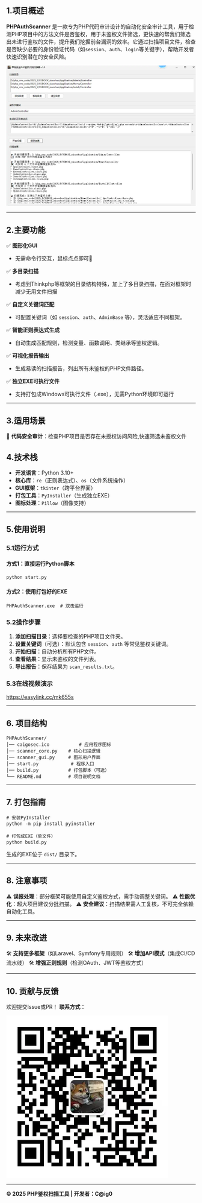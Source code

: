 ## 1.**项目概述**

**PHPAuthScanner** 是一款专为PHP代码审计设计的自动化安全审计工具，用于检测PHP项目中的方法文件是否鉴权，用于未鉴权文件筛选，更快速的帮我们筛选出未进行鉴权的文件，提升我们挖掘前台漏洞的效率。它通过扫描项目文件，检查是否缺少必要的身份验证代码（如`session`、`auth`、`login`等关键字），帮助开发者快速识别潜在的安全风险。

![image-20250508095455720](https://github.com/caigo8/picx-images-hosting/raw/master/PHPAuthScanner/image-20250508095455720.60ugjgtc4p.webp)

------

## 2.**主要功能**

✅ **图形化GUI**

- 无需命令行交互，鼠标点点即可🐒

✅ **多目录扫描**

- 考虑到Thinkphp等框架的目录结构特殊，加上了多目录扫描，在面对框架时减少无用文件扫描

✅ **自定义关键词匹配**

- 可配置关键词（如 `session`、`auth`、`AdminBase` 等），灵活适应不同框架。

✅ **智能正则表达式生成**

- 自动生成匹配规则，检测变量、函数调用、类继承等鉴权逻辑。

✅ **可视化报告输出**

- 生成易读的扫描报告，列出所有未鉴权的PHP文件路径。

✅ **独立EXE可执行文件**

- 支持打包成Windows可执行文件（.exe），无需Python环境即可运行

------

## 3.**适用场景**

🔹 **代码安全审计**：检查PHP项目是否存在未授权访问风险,快速筛选未鉴权文件

## 4.**技术栈**

- **开发语言**：Python 3.10+
- **核心库**：`re`（正则表达式）、`os`（文件系统操作）
- **GUI框架**：`tkinter`（跨平台界面）
- **打包工具**：`PyInstaller`（生成独立EXE）
- **图标处理**：`Pillow`（图像支持）

------

## 5.**使用说明**

### 5.1**运行方式**

#### **方式1：直接运行Python脚本**

```
python start.py
```

#### **方式2：使用打包好的EXE**

```
PHPAuthScanner.exe  # 双击运行
```

### 5.2**操作步骤**

1. **添加扫描目录**：选择要检查的PHP项目文件夹。
2. **设置关键词**（可选）：默认包含 `session`、`auth` 等常见鉴权关键词。
3. **开始扫描**：自动分析所有PHP文件。
4. **查看结果**：显示未鉴权的文件列表。
5. **导出报告**：保存结果为 `scan_results.txt`。

### 5.3在线视频演示

https://easylink.cc/mk655s

------

## **6. 项目结构**

```
PHPAuthScanner/
│── caigosec.ico           # 应用程序图标
│── scanner_core.py    # 核心扫描逻辑
│── scanner_gui.py     # 图形用户界面
│── start.py            # 程序入口
│── build.py           # 打包脚本（可选）
└── README.md          # 项目说明文档
```

------

## **7. 打包指南**

```
# 安装PyInstaller
python -m pip install pyinstaller

# 打包成EXE（单文件）
python build.py
```

生成的EXE位于 `dist/` 目录下。

------

## **8. 注意事项**

⚠ **误报处理**：部分框架可能使用自定义鉴权方式，需手动调整关键词。
⚠ **性能优化**：超大项目建议分批扫描。
⚠ **安全建议**：扫描结果需人工复核，不可完全依赖自动化工具。

------

## **9. 未来改进**

🛠 **支持更多框架**（如Laravel、Symfony专用规则）
🛠 **增加API模式**（集成CI/CD流水线）
🛠 **增强正则规则**（检测OAuth、JWT等鉴权方式）

------

## **10. 贡献与反馈**

欢迎提交Issue或PR！
**联系方式**：

![946b335182f59f601607f324439409d](https://github.com/caigo8/picx-images-hosting/raw/master/PHPAuthScanner/946b335182f59f601607f324439409d.2a5ay84r03.webp)

------

**© 2025 PHP鉴权扫描工具 | 开发者：C@ig0**
